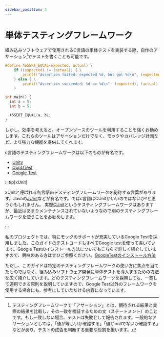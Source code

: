 ```yaml
---
sidebar_position: 3
---
```


# 単体テスティングフレームワーク

組み込みソフトウェアで使用されるC言語の単体テストを実装する際、自作のアサーション[^assertion]でテストを書くことも可能です。

```c title="自作のアサーション"
#define ASSERT_EQUAL(expected, actual) \
    if ((expected) != (actual)) { \
        printf("Assertion failed: expected %d, but got %d\n", (expected), (actual)); \
    } else { \
        printf("Assertion succeeded: %d == %d\n", (expected), (actual)); \
    }

int main() {
  int a = 5;
  int b = 5;

  ASSERT_EQUAL(a, b);
}
```

しかし、効率を考えると、オープンソースのツールを利用することを強くお勧めします。これらのツールはアサーションだけでなく、モックやカバレッジ計測など、より強力な機能を提供してくれます。

c言語のテスティングフレームワークは以下のものが有名です。

- [Unity](https://github.com/ThrowTheSwitch/Unity)
- [CppUTest](https://cpputest.github.io/)
- [Google Test](https://github.com/google/googletest)

:::tip[xUnit]

xUnitと呼ばれる各言語のテスティングフレームワークを総称する言葉があります。Javaの[JUnit](https://junit.org/)などが有名です。ではc言語はCUnitがいいのではないか?と思うかもしれません。
実際[CUnit](https://cunit.sourceforge.net/)というテスティングフレームワークはありますが、最近はあまりメンテナンスされていないようなので別のテスティングフレームワークを使うことをお勧めします。

:::

私のプロジェクトでは、特にモックのサポートが充実しているGoogle Testを採用しました。このガイドのテストコードもすべてGoogle testを使って書いています。Google Testのインストール方法についてもこちらで詳しく紹介していますので、興味のある方はぜひご参照ください。[GoogleTestのインストール方法](../setup/googletest.md)

ただし、このガイドは特定のテスティングフレームワークの使い方に焦点を当てたものではなく、組み込みソフトウェア開発に単体テストを導入するための方法を広く紹介しています。どのテスティングフレームワークを採用しても、一貫して適用できる原則を説明していますので、Google Test以外のフレームワークを使用する場合にも、参考にしていただける内容になっています。

[^assertion]: テスティングフレームワークで「アサーション」とは、期待される結果と実際の結果を比較し、その一致を検証するための文（ステートメント）のことです。もし一致しない場合、テストは失敗として報告されます。一般的なアサーションとしては、「値が等しいか確認する」「値がnullでないか確認する」などがあり、テストの成否を判断する重要な役割を担います。
